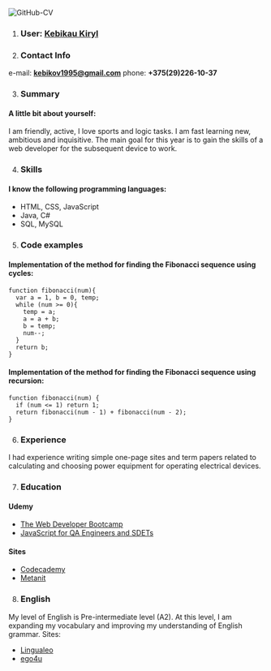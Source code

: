 ![GitHub-CV](https://raw.githubusercontent.com/username/projectname/branch/path/to/img.png)

1. ### User: [Kebikau Kiryl](https://kebikov95.github.io/rsschool-cv/cv)

2. ### Contact Info
e-mail: **kebikov1995@gmail.com** 
phone: **+375(29)226-10-37**

3. ### Summary
#### A little bit about yourself:
I am friendly, active, I love sports and logic tasks.
I am fast learning new, ambitious and inquisitive.
The main goal for this year is to gain the skills of
a web developer for the subsequent device to work.

4. ### Skills
#### I know the following programming languages:
* HTML, CSS, JavaScript
* Java, C#
* SQL, MySQL

5. ### Code examples
#### Implementation of the method for finding the Fibonacci sequence using cycles:
```
function fibonacci(num){
  var a = 1, b = 0, temp;
  while (num >= 0){
    temp = a;
    a = a + b;
    b = temp;
    num--;
  }
  return b;
}
```
#### Implementation of the method for finding the Fibonacci sequence using recursion:
```
function fibonacci(num) {
  if (num <= 1) return 1;
  return fibonacci(num - 1) + fibonacci(num - 2);
}
```

6. ### Experience
I had experience writing simple one-page sites and term papers related 
to calculating and choosing power equipment for operating electrical devices.

7. ### Education 
#### Udemy
* [The Web Developer Bootcamp](https://www.udemy.com/course/the-web-developer-bootcamp/) 
* [JavaScript for QA Engineers and SDETs](https://www.udemy.com/course/javascript-for-qa-engineers-and-sdets/)
#### Sites
* [Codecademy](https://www.codecademy.com/)
* [Metanit](https://metanit.com/)

8. ### English
My level of English is Pre-intermediate level (A2). At this level,
I am expanding my vocabulary and improving my understanding of English grammar.
Sites: 
* [Lingualeo](https://lingualeo.com/)
* [ego4u](https://www.ego4u.com/)